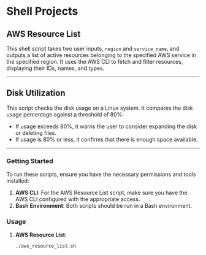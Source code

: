 # Shell Projects

## AWS Resource List

This shell script takes two user inputs, `region` and `service_name`, and outputs a list of active resources belonging to the specified AWS service in the specified region. It uses the AWS CLI to fetch and filter resources, displaying their IDs, names, and types.

---

## Disk Utilization

This script checks the disk usage on a Linux system. It compares the disk usage percentage against a threshold of 80%:

- If usage exceeds 80%, it warns the user to consider expanding the disk or deleting files.
- If usage is 80% or less, it confirms that there is enough space available.

---

### Getting Started

To run these scripts, ensure you have the necessary permissions and tools installed:

1. **AWS CLI**: For the AWS Resource List script, make sure you have the AWS CLI configured with the appropriate access.
2. **Bash Environment**: Both scripts should be run in a Bash environment.

### Usage

1. **AWS Resource List**:
   ```bash
   ./aws_resource_list.sh
